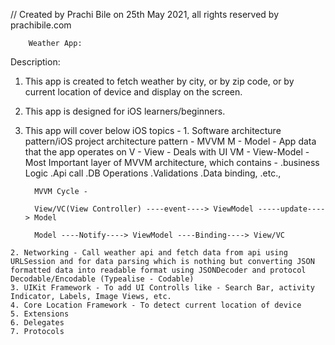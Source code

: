 // Created by Prachi Bile on 25th May 2021, all rights reserved by prachibile.com

        Weather App:
Description:
1.    This app is created to fetch weather by city, or by zip code, or by current location of device and display on the screen.
2.    This app is designed for iOS learners/beginners.
3.    This app will cover below iOS topics -
    1.    Software architecture pattern/iOS project architecture pattern - MVVM
                M - Model - App data that the app operates on
                V - View - Deals with UI 
                VM - View-Model - Most Important layer of MVVM architecture, which contains -
                    .business Logic
                    .Api call
                    .DB Operations
                    .Validations
                    .Data binding,
                    .etc.,  
            
            MVVM Cycle - 
            
            View/VC(View Controller) ----event----> ViewModel -----update----> Model
            
            Model ----Notify----> ViewModel ----Binding----> View/VC
            
    2. Networking - Call weather api and fetch data from api using URLSession and for data parsing which is nothing but converting JSON formatted data into readable format using JSONDecoder and protocol Decodable/Encodable (Typealise - Codable)
    3. UIKit Framework - To add UI Controlls like - Search Bar, activity Indicator, Labels, Image Views, etc.
    4. Core Location Framework - To detect current location of device
    5. Extensions
    6. Delegates
    7. Protocols
